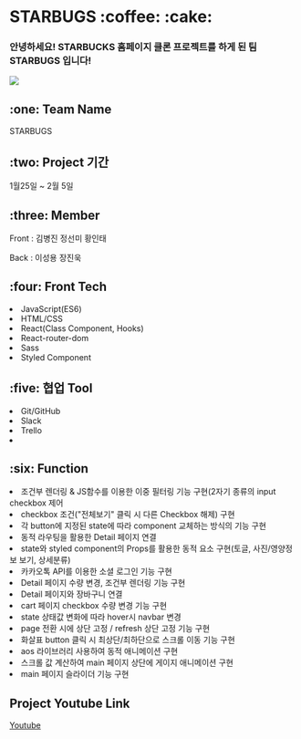 
<h1>STARBUGS :coffee: :cake:</h1>

<h3>안녕하세요! STARBUCKS 홈페이지 클론 프로젝트를 하게 된 팀 STARBUGS 입니다! </h3>
<img src="https://user-images.githubusercontent.com/65752350/107324232-11988880-6aeb-11eb-923d-581e96f988c0.png"></img>

<h2>:one: Team Name</h2>
<p>STARBUGS</p>

<h2>:two: Project 기간</h2>
<P>1월25일 ~ 2월 5일</p>

<h2>:three: Member</h2>
<p>Front : 김병진 정선미 황인태</p>
<p>Back : 이성용 장진욱</p>

<h2>:four: Front Tech</h2>
<li>JavaScript(ES6)</li>
<li>HTML/CSS</li>
<li>React(Class Component, Hooks)</li>
<li>React-router-dom</li>
<li>Sass</li>
<li>Styled Component</li>

  
<h2>:five: 협업 Tool</h2>
<li>Git/GitHub</li>
<li>Slack</li>
<li>Trello<li>
  

<h2>:six: Function</h2>
<li>조건부 렌더링 & JS함수를 이용한 이중 필터링 기능 구현(2자기 종류의 input checkbox 제어</li>
<li>checkbox 조건("전체보기" 클릭 시 다른 Checkbox 해제) 구현</li>
<li>각 button에 지정된 state에 따라 component 교체하는 방식의 기능 구현</li>
<li>동적 라우팅을 활용한 Detail 페이지 연결</li>
<li>state와 styled component의 Props를 활용한 동적 요소 구현(토글, 사진/영양정보 보기, 상세분류)</li>
<li>카카오톡 API를 이용한 소셜 로그인 기능 구현</li>
<li>Detail 페이지 수량 변경, 조건부 렌더링 기능 구현</li>
<li>Detail 페이지와 장바구니 연결</li>
<li>cart 페이지 checkbox 수량 변경 기능 구현</li>
<li>state 상태값 변화에 따라 hover시 navbar 변경 </li>
<li>page 전환 시에 상단 고정 / refresh 상단 고정 기능 구현</li>
<li>화살표 button 클릭 시 최상단/최하단으로 스크롤 이동 기능 구현</li>
<li>aos 라이브러리 사용하여 동적 애니메이션 구현</li>
<li>스크롤 값 계산하여 main 페이지 상단에 게이지 애니메이션 구현</li>
<li>main 페이지 슬라이더 기능 구현</li>

<h2>Project Youtube Link </h2>

[Youtube](https://www.youtube.com/watch?v=LNovijmpFKU "Starbugs")
